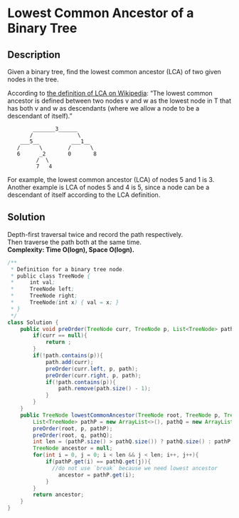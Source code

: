 # Lowest Common Ancestor of a Binary Tree
## Description
Given a binary tree, find the lowest common ancestor (LCA) of two given nodes in the tree.

According to [the definition of LCA on Wikipedia](https://en.wikipedia.org/wiki/Lowest_common_ancestor): “The lowest common ancestor is defined between two nodes v and w as the lowest node in T that has both v and w as descendants (where we allow a node to be a descendant of itself).”
```
        _______3______
       /              \
    ___5__          ___1__
   /      \        /      \
   6      _2       0       8
         /  \
         7   4
```
For example, the lowest common ancestor (LCA) of nodes 5 and 1 is 3. Another example is LCA of nodes 5 and 4 is 5, since a node can be a descendant of itself according to the LCA definition.


## Solution
Depth-first traversal twice and record the path respectively.  
Then traverse the path both at the same time.  
**Complexity: Time O(logn), Space O(logn).**  
```java
/**
 * Definition for a binary tree node.
 * public class TreeNode {
 *     int val;
 *     TreeNode left;
 *     TreeNode right;
 *     TreeNode(int x) { val = x; }
 * }
 */
class Solution {
    public void preOrder(TreeNode curr, TreeNode p, List<TreeNode> path){
        if(curr == null){
            return ;
        }
        if(!path.contains(p)){
            path.add(curr);
            preOrder(curr.left, p, path);
            preOrder(curr.right, p, path);
            if(!path.contains(p)){
                path.remove(path.size() - 1);
            }
        }
    }
    public TreeNode lowestCommonAncestor(TreeNode root, TreeNode p, TreeNode q) {
        List<TreeNode> pathP = new ArrayList<>(), pathQ = new ArrayList<>();
        preOrder(root, p, pathP);
        preOrder(root, q, pathQ);
        int len = (pathP.size() > pathQ.size()) ? pathQ.size() : pathP.size();
        TreeNode ancestor = null;
        for(int i = 0, j = 0; i < len && j < len; i++, j++){
            if(pathP.get(i) == pathQ.get(j)){
              //do not use `break` because we need lowest ancestor
                ancestor = pathP.get(i);
            }
        }
        return ancestor;
    }
}
```
